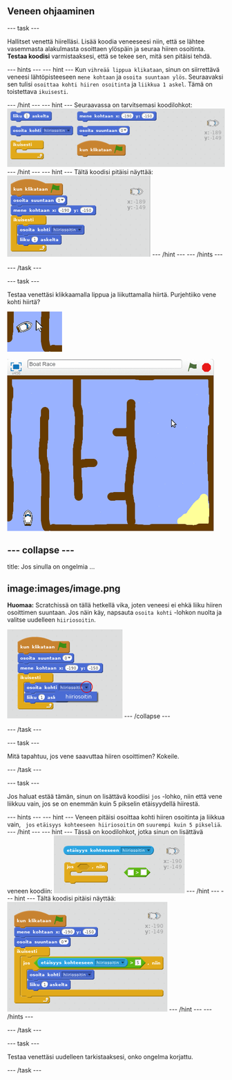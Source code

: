## Veneen ohjaaminen

\--- task \---

Hallitset venettä hiirelläsi. Lisää koodia veneeseesi niin, että se lähtee vasemmasta alakulmasta osoittaen ylöspäin ja seuraa hiiren osoitinta. **Testaa koodisi** varmistaaksesi, että se tekee sen, mitä sen pitäisi tehdä.

\--- hints \--- \--- hint \--- Kun `vihreää lippua klikataan`, sinun on siirrettävä veneesi lähtöpisteeseen `mene kohtaan` ja `osoita suuntaan ylös`. Seuraavaksi sen tulisi `osoittaa kohti hiiren osoitinta` ja `liikkua 1 askel`. Tämä on toistettava `ikuisesti`.

\--- /hint \--- \--- hint \--- Seuraavassa on tarvitsemasi koodilohkot: ![screenshot](images/boat-move-blocks.png) \--- /hint \--- \--- hint \--- Tältä koodisi pitäisi näyttää: ![screenshot](images/boat-move-code.png) \--- /hint \--- \--- /hints \---

\--- /task \---

\--- task \---

Testaa venettäsi klikkaamalla lippua ja liikuttamalla hiirtä. Purjehtiiko vene kohti hiirtä?

![screenshot](images/boat-mouse.png)

![screenshot](images/boat-pointer-test-anim.gif)

## \--- collapse \---

title: Jos sinulla on ongelmia ...

## image:images/image.png

**Huomaa:** Scratchissä on tällä hetkellä vika, joten veneesi ei ehkä liiku hiiren osoittimen suuntaan. Jos näin käy, napsauta `osoita kohti` -lohkon nuolta ja valitse uudelleen `hiiriosoitin`.

![screenshot](images/boat-bug.png) \--- /collapse \---

\--- /task \---

\--- task \---

Mitä tapahtuu, jos vene saavuttaa hiiren osoittimen? Kokeile.

\--- /task \---

\--- task \---

Jos haluat estää tämän, sinun on lisättävä koodiisi `jos` -lohko, niin että vene liikkuu vain, jos se on enemmän kuin 5 pikselin etäisyydellä hiirestä.

\--- hints \--- \--- hint \--- Veneen pitäisi osoittaa kohti hiiren osoitinta ja liikkua vain, ` jos` `etäisyys kohteeseen hiiriosoitin` on `suurempi kuin 5 pikseliä`. \--- /hint \--- \--- hint \--- Tässä on koodilohkot, jotka sinun on lisättävä veneen koodiin: ![screenshot](images/boat-pointer-blocks.png) \--- /hint \--- \--- hint \--- Tältä koodisi pitäisi näyttää: ![screenshot](images/boat-pointer-code.png) \--- /hint \--- \--- /hints \---

\--- /task \---

\--- task \---

Testaa venettäsi uudelleen tarkistaaksesi, onko ongelma korjattu.

\--- /task \---